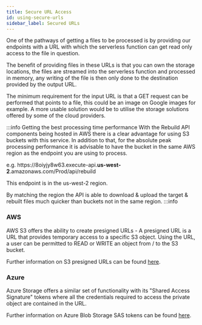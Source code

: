 ```yaml
---
title: Secure URL Access
id: using-secure-urls
sidebar_label: Secured URLs
---
```


One of the pathways of getting a files to be processed is by providing our endpoints with a URL with which the serverless function can get read only access to the file in question.


The benefit of providing files in these URLs is that you can own the storage locations, the files are streamed into the serverless function and processed in memory, any writing of the file is then only done to the destination provided by the output URL.


The minimum requirement for the input URL is that a GET request can be performed that points to a file, this could be an image on Google images for example. A more usable solution would be to utilise the storage solutions offered by some of the cloud providers.

:::info Getting the best processing time performance
With the Rebuild API components being hosted in AWS there is a clear advantage for using S3 buckets with this service. In addition to that, for the absolute peak processing performance it is advisable to have the bucket in the same AWS region as the endpoint you are using to process.

e.g. https://<span></span>8oiyjy8w63.execute-api.**us-west-2**.amazonaws.com/Prod/api/rebuild 

This endpoint is in the us-west-2 region.

By matching the region the API is able to download & upload the target & rebuilt files much quicker than buckets not in the same region.
:::info

### AWS

AWS S3 offers the ability to create presigned URLs - A presigned URL is a URL that provides temporary access to a specific S3 object. Using the URL, a user can be permitted to READ or WRITE an object from / to the S3 bucket. 

Further information on S3 presigned URLs can be found [here](https://docs.aws.amazon.com/AmazonS3/latest/dev/ShareObjectPreSignedURL.html).


### Azure

Azure Storage offers a similar set of functionality with its "Shared Access Signature" tokens where all the credentials required to access the private object are contained in the URL.

Further information on Azure Blob Storage SAS tokens can be found [here](https://docs.microsoft.com/en-us/azure/storage/common/storage-sas-overview).